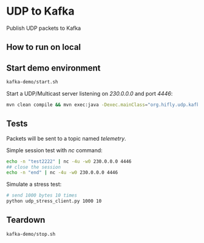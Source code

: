 # UDP to Kafka

Publish UDP packets to Kafka

## How to run on local

## Start demo environment

```bash
kafka-demo/start.sh
```

Start a UDP/Multicast server listening on _230.0.0.0_ and port _4446_:

```bash
mvn clean compile && mvn exec:java -Dexec.mainClass="org.hifly.udp.kafka.multicast.Application"
```

## Tests

Packets will be sent to a topic named _telemetry_.

Simple session test with _nc_ command:

```bash
echo -n "test2222" | nc -4u -w0 230.0.0.0 4446
## close the session
echo -n "end" | nc -4u -w0 230.0.0.0 4446
```

Simulate a stress test:

```bash
# send 1000 bytes 10 times
python udp_stress_client.py 1000 10
```

## Teardown

```bash
kafka-demo/stop.sh
```